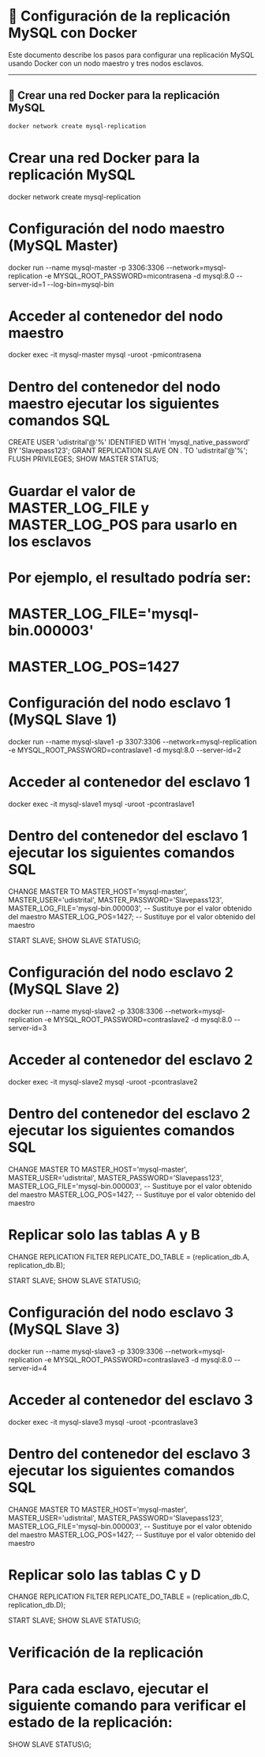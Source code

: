 # 🚀 Configuración de la replicación MySQL con Docker

Este documento describe los pasos para configurar una replicación MySQL usando Docker con un nodo maestro y tres nodos esclavos.

---

## 📡 Crear una red Docker para la replicación MySQL

```bash
docker network create mysql-replication

```

# Crear una red Docker para la replicación MySQL
docker network create mysql-replication

# Configuración del nodo maestro (MySQL Master)
docker run --name mysql-master -p 3306:3306 --network=mysql-replication -e MYSQL_ROOT_PASSWORD=micontrasena -d mysql:8.0 --server-id=1 --log-bin=mysql-bin

# Acceder al contenedor del nodo maestro
docker exec -it mysql-master mysql -uroot -pmicontrasena

# Dentro del contenedor del nodo maestro ejecutar los siguientes comandos SQL
CREATE USER 'udistrital'@'%' IDENTIFIED WITH 'mysql_native_password' BY 'Slavepass123';
GRANT REPLICATION SLAVE ON *.* TO 'udistrital'@'%';
FLUSH PRIVILEGES;
SHOW MASTER STATUS;

# Guardar el valor de MASTER_LOG_FILE y MASTER_LOG_POS para usarlo en los esclavos
# Por ejemplo, el resultado podría ser:
# MASTER_LOG_FILE='mysql-bin.000003'
# MASTER_LOG_POS=1427

# Configuración del nodo esclavo 1 (MySQL Slave 1)
docker run --name mysql-slave1 -p 3307:3306 --network=mysql-replication -e MYSQL_ROOT_PASSWORD=contraslave1 -d mysql:8.0 --server-id=2

# Acceder al contenedor del esclavo 1
docker exec -it mysql-slave1 mysql -uroot -pcontraslave1

# Dentro del contenedor del esclavo 1 ejecutar los siguientes comandos SQL
CHANGE MASTER TO
    MASTER_HOST='mysql-master',
    MASTER_USER='udistrital',
    MASTER_PASSWORD='Slavepass123',
    MASTER_LOG_FILE='mysql-bin.000003',  -- Sustituye por el valor obtenido del maestro
    MASTER_LOG_POS=1427;                 -- Sustituye por el valor obtenido del maestro

START SLAVE;
SHOW SLAVE STATUS\G;

# Configuración del nodo esclavo 2 (MySQL Slave 2)
docker run --name mysql-slave2 -p 3308:3306 --network=mysql-replication -e MYSQL_ROOT_PASSWORD=contraslave2 -d mysql:8.0 --server-id=3

# Acceder al contenedor del esclavo 2
docker exec -it mysql-slave2 mysql -uroot -pcontraslave2

# Dentro del contenedor del esclavo 2 ejecutar los siguientes comandos SQL
CHANGE MASTER TO
    MASTER_HOST='mysql-master',
    MASTER_USER='udistrital',
    MASTER_PASSWORD='Slavepass123',
    MASTER_LOG_FILE='mysql-bin.000003',  -- Sustituye por el valor obtenido del maestro
    MASTER_LOG_POS=1427;                 -- Sustituye por el valor obtenido del maestro

# Replicar solo las tablas A y B
CHANGE REPLICATION FILTER REPLICATE_DO_TABLE = (replication_db.A, replication_db.B);

START SLAVE;
SHOW SLAVE STATUS\G;

# Configuración del nodo esclavo 3 (MySQL Slave 3)
docker run --name mysql-slave3 -p 3309:3306 --network=mysql-replication -e MYSQL_ROOT_PASSWORD=contraslave3 -d mysql:8.0 --server-id=4

# Acceder al contenedor del esclavo 3
docker exec -it mysql-slave3 mysql -uroot -pcontraslave3

# Dentro del contenedor del esclavo 3 ejecutar los siguientes comandos SQL
CHANGE MASTER TO
    MASTER_HOST='mysql-master',
    MASTER_USER='udistrital',
    MASTER_PASSWORD='Slavepass123',
    MASTER_LOG_FILE='mysql-bin.000003',  -- Sustituye por el valor obtenido del maestro
    MASTER_LOG_POS=1427;                 -- Sustituye por el valor obtenido del maestro

# Replicar solo las tablas C y D
CHANGE REPLICATION FILTER REPLICATE_DO_TABLE = (replication_db.C, replication_db.D);

START SLAVE;
SHOW SLAVE STATUS\G;

# Verificación de la replicación
# Para cada esclavo, ejecutar el siguiente comando para verificar el estado de la replicación:
SHOW SLAVE STATUS\G;